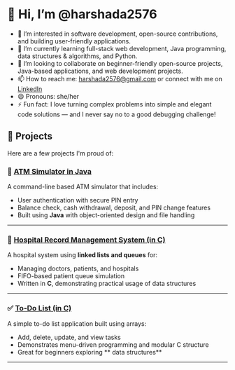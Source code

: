 # 👋 Hi, I’m @harshada2576

- 👀 I’m interested in software development, open-source contributions, and building user-friendly applications.
- 🌱 I’m currently learning full-stack web development, Java programming, data structures & algorithms, and Python.
- 💞️ I’m looking to collaborate on beginner-friendly open-source projects, Java-based applications, and web development projects.
- 📫 How to reach me: [harshada2576@gmail.com](mailto:harshada2576@gmail.com) or connect with me on [LinkedIn](https://www.linkedin.com/in/harshada-avhad-726bba346/)
- 😄 Pronouns: she/her
- ⚡ Fun fact: I love turning complex problems into simple and elegant code solutions — and I never say no to a good debugging challenge!

<!---
harshada2576/harshada2576 is a ✨ special ✨ repository because its `README.md` (this file) appears on your GitHub profile.
You can click the Preview link to take a look at your changes.
--->

## 📌 Projects

Here are a few projects I'm proud of:

### 🚀 [ATM Simulator in Java](https://github.com/harshada2576/Java_Projects/tree/main/ATMAPP)
A command-line based ATM simulator that includes:
- User authentication with secure PIN entry
- Balance check, cash withdrawal, deposit, and PIN change features
- Built using **Java** with object-oriented design and file handling

---

### 🏥 [Hospital Record Management System (in C)](https://github.com/harshada2576/Data-Structures-/blob/main/HospitalRecordManagementSystem.c)
A hospital system using **linked lists and queues** for:
- Managing doctors, patients, and hospitals
- FIFO-based patient queue simulation
- Written in **C**, demonstrating practical usage of data structures

---

### ✅ [To-Do List (in C)](https://github.com/harshada2576/Data-Structures-/blob/main/To_Do_List.c)
A simple to-do list application built using arrays:
- Add, delete, update, and view tasks
- Demonstrates menu-driven programming and modular C structure
- Great for beginners exploring ** data structures**

---
